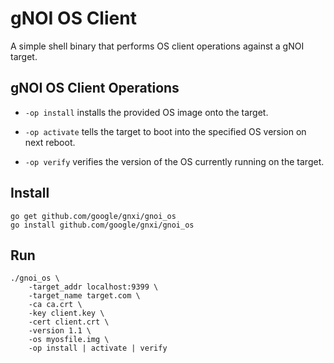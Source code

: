 # gNOI OS Client

A simple shell binary that performs OS client operations against a gNOI target.

## gNOI OS Client Operations

* `-op install` installs the provided OS image onto the target.

* `-op activate` tells the target to boot into the specified OS version on next reboot.

* `-op verify` verifies the version of the OS currently running on the target.

## Install

```
go get github.com/google/gnxi/gnoi_os
go install github.com/google/gnxi/gnoi_os
```

## Run 
```
./gnoi_os \
    -target_addr localhost:9399 \
    -target_name target.com \
    -ca ca.crt \
    -key client.key \
    -cert client.crt \
    -version 1.1 \
    -os myosfile.img \
    -op install | activate | verify
```
